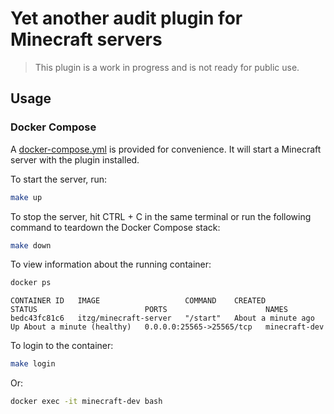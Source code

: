 # Yet another audit plugin for Minecraft servers

> This plugin is a work in progress and is not ready for public use.

## Usage

### Docker Compose

A [docker-compose.yml](docker-compose.yml) is provided for convenience. It will start a Minecraft server with the plugin installed.

To start the server, run:

```bash
make up
```

To stop the server, hit CTRL + C in the same terminal or run the following command to teardown the Docker Compose stack:

```bash
make down
```

To view information about the running container:

```bash
docker ps
```

```text
CONTAINER ID   IMAGE                   COMMAND    CREATED              STATUS                        PORTS                      NAMES
bedc43fc81c6   itzg/minecraft-server   "/start"   About a minute ago   Up About a minute (healthy)   0.0.0.0:25565->25565/tcp   minecraft-dev
```

To login to the container:

```bash
make login
```

Or:

```bash
docker exec -it minecraft-dev bash
```
